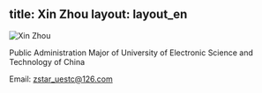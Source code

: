 title: Xin Zhou
layout: layout_en
---
![Xin Zhou](http://7xohr3.com1.z0.glb.clouddn.com/周欣.jpg)

Public Administration Major of University of Electronic Science and Technology of China

Email: <zstar_uestc@126.com>
